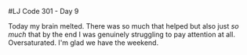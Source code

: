 #LJ Code 301 - Day 9

Today my brain melted. There was so much that helped but also just *so much* that by the end I was genuinely struggling to pay attention at all. Oversaturated. I'm glad we have the weekend. 
